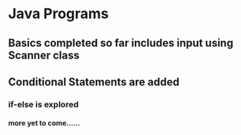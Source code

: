 # Java Programs
## Basics completed so far includes input using Scanner class
## Conditional Statements are added
### if-else is explored
#### more yet to come......